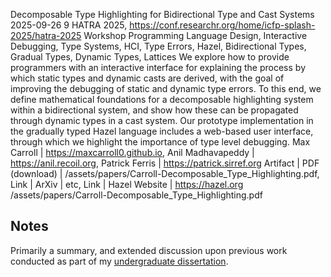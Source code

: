   <paper-title>Decomposable Type Highlighting for Bidirectional Type and Cast Systems</paper-title>
  <paper-date>2025-09-26</paper-date>
  <paper-pages>9</paper-pages>
  <paper-conference>HATRA 2025, https://conf.researchr.org/home/icfp-splash-2025/hatra-2025</paper-conference>
  <paper-type>Workshop</paper-type>
  <tags>Programming Language Design, Interactive Debugging, Type Systems, HCI, Type Errors, Hazel, Bidirectional Types, Gradual Types, Dynamic Types, Lattices</tags>
  <paper-abstract>We explore how to provide programmers with an interactive interface for explaining the process by which
static types and dynamic casts are derived, with the goal of improving the debugging of static and dynamic
type errors. To this end, we define mathematical foundations for a decomposable highlighting system within
a bidirectional system, and show how these can be propagated through dynamic types in a cast system. Our
prototype implementation in the gradually typed Hazel language includes a web-based user interface, through
which we highlight the importance of type level debugging.</paper-abstract>
  <paper-authors>Max Carroll | https://maxcarroll0.github.io, Anil Madhavapeddy | https://anil.recoil.org, Patrick Ferris | https://patrick.sirref.org</paper-authors>
  <paper-artifacts>Artifact | PDF (download) | /assets/papers/Carroll-Decomposable_Type_Highlighting.pdf, Link | ArXiv | etc, Link | Hazel Website | https://hazel.org</paper-artifacts>
  <paper-pdf>/assets/papers/Carroll-Decomposable_Type_Highlighting.pdf</paper-pdf>

## Notes
Primarily a summary, and extended discussion upon previous work conducted as part of my [undergraduate dissertation](/papers/undergrad-dissertation).
